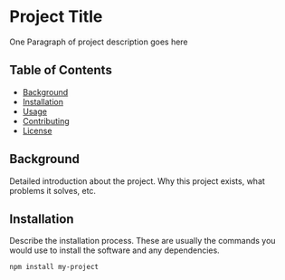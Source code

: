 # Project Title

One Paragraph of project description goes here

## Table of Contents

- [Background](#background)
- [Installation](#installation)
- [Usage](#usage)
- [Contributing](#contributing)
- [License](#license)

## Background

Detailed introduction about the project. Why this project exists, what problems it solves, etc.

## Installation

Describe the installation process. These are usually the commands you would use to install the software and any dependencies.

```bash
npm install my-project